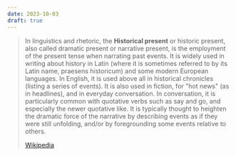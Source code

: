 ```yaml
---
date: 2023-10-03
draft: true
---
```


> In linguistics and rhetoric, the **Historical present** or historic present, also called dramatic present or narrative present, is the employment of the present tense when narrating past events. It is widely used in writing about history in Latin (where it is sometimes referred to by its Latin name, praesens historicum) and some modern European languages. In English, it is used above all in historical chronicles (listing a series of events). It is also used in fiction, for "hot news" (as in headlines), and in everyday conversation. In conversation, it is particularly common with quotative verbs such as say and go, and especially the newer quotative like. It is typically thought to heighten the dramatic force of the narrative by describing events as if they were still unfolding, and/or by foregrounding some events relative to others.
> 
> [Wikipedia](https://en.wikipedia.org/wiki/Historical%20present)
